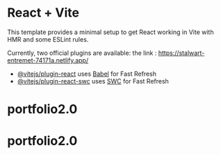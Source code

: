 # React + Vite

This template provides a minimal setup to get React working in Vite with HMR and some ESLint rules.

Currently, two official plugins are available:
the link : https://stalwart-entremet-74171a.netlify.app/

- [@vitejs/plugin-react](https://github.com/vitejs/vite-plugin-react/blob/main/packages/plugin-react/README.md) uses [Babel](https://babeljs.io/) for Fast Refresh
- [@vitejs/plugin-react-swc](https://github.com/vitejs/vite-plugin-react-swc) uses [SWC](https://swc.rs/) for Fast Refresh
# portfolio2.0
# portfolio2.0
